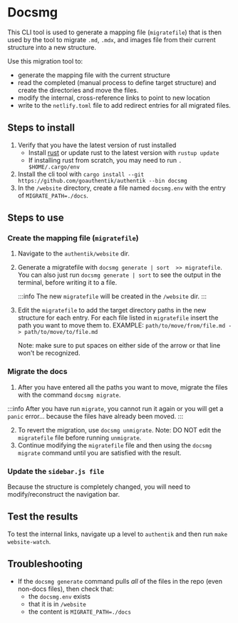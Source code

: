 # Docsmg

This CLI tool is used to generate a mapping file (`migratefile`) that is then used by the tool to migrate `.md`, `.mdx`, and images file from their current structure into a new structure.

Use this migration tool to:

-   generate the mapping file with the current structure
-   read the completed (manual process to define target structure) and create the directories and move the files.
-   modify the internal, cross-reference links to point to new location
-   write to the `netlify.toml` file to add redirect entries for all migrated files.

## Steps to install

1. Verify that you have the latest version of rust installed
    - Install [rust](rustup.rs) or update rust to the latest version with `rustup update`
    - If installing rust from scratch, you may need to run `. $HOME/.cargo/env`
2. Install the cli tool with `cargo install --git https://github.com/goauthentik/authentik --bin docsmg`
3. In the `/website` directory, create a file named `docsmg.env` with the entry of `MIGRATE_PATH=./docs`.

## Steps to use

### Create the mapping file (`migratefile`)

1. Navigate to the `authentik/website` dir.
2. Generate a migratefile with `docsmg generate | sort  >> migratefile`.
   You can also just run `docsmg generate | sort` to see the output in the terminal, before writing it to a file.

    :::info The new `migratefile` will be created in the `/website` dir.
    :::

3. Edit the `migratefile` to add the target directory paths in the new structure for each entry.
   For each file listed in `migratefile` insert the path you want to move them to.
   EXAMPLE: `path/to/move/from/file.md -> path/to/move/to/file.md`

    Note: make sure to put spaces on either side of the arrow or that line won't be recognized.

### Migrate the docs

1. After you have entered all the paths you want to move, migrate the files with the command `docsmg migrate`.

:::info
After you have run `migrate`, you cannot run it again or you will get a `panic` error... because the files have already been moved.
:::

2. To revert the migration, use `docsmg unmigrate`.
   Note: DO NOT edit the `migratefile` file before running `unmigrate`.
3. Continue modifying the `migratefile` file and then using the `docsmg migrate` command until you are satisfied with the result.

### Update the `sidebar.js file`

Because the structure is completely changed, you will need to modify/reconstruct the navigation bar.

## Test the results

To test the internal links, navigate up a level to `authentik` and then run `make website-watch`.

## Troubleshooting

-   If the `docsmg generate` command pulls _all_ of the files in the repo (even non-docs files), then check that:
    -   the `docsmg.env` exists
    -   that it is in `/website`
    -   the content is `MIGRATE_PATH=./docs`
